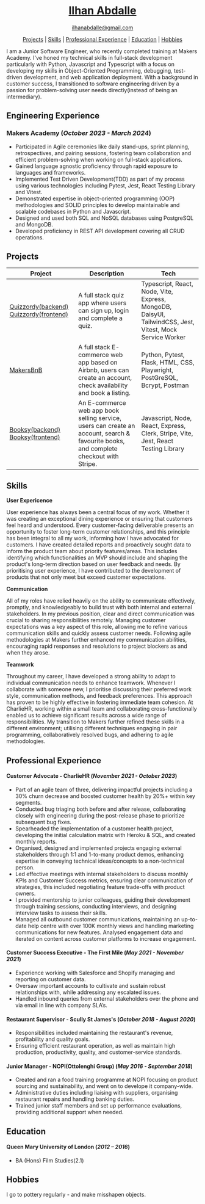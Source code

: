 # <div align="center"> [Ilhan Abdalle](https://www.linkedin.com/in/ilhan-a-13bba8170/) </div>
<div align="center">

ilhanabdalle@gmail.com 
   
[Projects](#Projects) |
[Skills](#Skills) |
[Professional Experience](#Professional-experience) |
[Education](#Education) |
[Hobbies](#Hobbies)
</div>


I am a Junior Software Engineer, who recently completed training at Makers Academy. I've honed my technical skills in full-stack development particularly with Python, Javascript and Typescript with a focus on developing my skills in Object-Oriented Programming, debugging, test-driven development, and web application deployment. With a background in customer success, I transitioned to software engineering driven by a passion for problem-solving user needs directly(instead of being an intermediary). 

## Engineering Experience

### Makers Academy                 	                                (_October 2023 - March 2024_)

* Participated in Agile ceremonies like daily stand-ups, sprint planning, retrospectives, and pairing sessions, fostering team collaboration and efficient problem-solving when working on full-stack applications.
* Gained language agnostic proficiency through rapid exposure to languages and frameworks.
* Implemented Test Driven Development(TDD) as part of my process using various technologies including Pytest, Jest, React Testing Library and Vitest. 
* Demonstrated expertise in object-oriented programming (OOP) methodologies and SOLID principles to develop maintainable and scalable codebases in Python and Javascript.
* Designed and used both SQL and NoSQL databases using PostgreSQL and MongoDB.
* Developed proficiency in REST API development covering all CRUD operations. 


## Projects
| Project | Description | Tech |
|----------|----------|----------|
| <a href="https://github.com/Illy-hans/Quizzordy"> Quizzordy(backend) </a> <a href="https://github.com/Illy-hans/Quiz-front"> Quizzordy(frontend) <a/>|  A full stack quiz app where users can sign up, login and complete a quiz. | Typescript, React, Node, Vite, Express, MongoDB, DaisyUI, TailwindCSS, Jest, Vitest, Mock Service Worker |
| <a href="https://github.com/Illy-hans/MakerBnb"> MakersBnB </a> | A full stack E-commerce web app based on Airbnb, users can create an account, check availability and book a listing. | Python, Pytest, Flask, HTML, CSS, Playwright, PostGreSQL, Bcrypt, Postman|
| <a href="https://github.com/Illy-hans/Booksy-backend"> Booksy(backend) </a> <a href="https://github.com/Illy-hans/Booksy-frontend"> Booksy(frontend) </a>| An E-commerce web app book selling service, users can create an account, search & favourite books, and complete checkout with Stripe. | Javascript, Node, React, Express, Clerk, Stripe, Vite, Jest, React Testing Library |


## Skills

**User Expericence**

User experience has always been a central focus of my work. Whether it was creating an exceptional dining experience or ensuring that customers feel heard and understood. Every customer-facing deliverable presents an opportunity to foster long-term customer relationships, and this principle has been integral to all my work, informing how I have advocated for customers. I have created detailed reports and proactively sought data to inform the product team about priority features/areas. This includes identifying which functionalities an MVP should include and shaping the product's long-term direction based on user feedback and needs. By prioritising user experience, I have contributed to the development of products that not only meet but exceed customer expectations.


**Communication**

All of my roles have relied heavily on the ability to communicate effectively, promptly, and knowledgeably to build trust with both internal and external stakeholders. In my previous position, clear and direct communication was crucial to sharing responsibilities remotely. Managing customer expectations was a key aspect of this role, allowing me to refine various communication skills and quickly assess customer needs. Following agile methodologies at Makers further enhanced my communication abilities, encouraging rapid responses and resolutions to project blockers as and when they arose. 

**Teamwork**

Throughout my career, I have developed a strong ability to adapt to individual communication needs to enhance teamwork. Whenever I collaborate with someone new, I prioritise discussing their preferred work style, communication methods, and feedback preferences. This approach has proven to be highly effective in fostering immediate team cohesion. At CharlieHR, working within a small team and collaborating cross-functionally enabled us to achieve significant results across a wide range of responsibilities. My transition to Makers further refined these skills in a different environment; utilising different techniques engaging in pair programming, collaboratively resolved bugs, and adhering to agile methodologies. 


## Professional Experience
#### Customer Advocate - CharlieHR	        (_November 2021 - October 2023_)

* Part of an agile team of three, delivering impactful projects including a 30% churn decrease and boosted customer health by 20%+ within key segments.
* Conducted bug triaging both before and after release, collaborating closely with engineering during the post-release phase to prioritize subsequent bug fixes.
* Spearheaded the implementation of a customer health project, developing the initial calculation matrix with Heroku & SQL, and created monthly reports. 
* Organised, designed and implemented projects engaging external stakeholders through 1:1 and 1-to-many product demos, enhancing expertise in conveying technical ideas/concepts to a non-technical person.
* Led effective meetings with internal stakeholders to discuss monthly KPIs and Customer Success metrics, ensuring clear communication of strategies, this included negotiating feature trade-offs with product owners. 
* I provided mentorship to junior colleagues, guiding their development through training sessions, conducting interviews, and designing interview tasks to assess their skills.
* Managed all outbound customer communications, maintaining an up-to-date help centre with over 100K monthly views and handling marketing communications for new features. Analysed engagement data and iterated on content across customer platforms to increase engagement. 

#### Customer Success Executive - The First Mile            (_May 2021 - November 2021_)

* Experience working with Salesforce and Shopify managing and reporting on customer data. 
* Oversaw important accounts to cultivate and sustain robust relationships with, while addressing any escalated issues.
* Handled inbound queries from external stakeholders over the phone and via email in line with company SLA’s. 

#### Restaurant Supervisor - Scully St James's          (_October 2018 - August 2020_)

* Responsibilities included maintaining the restaurant's revenue, profitability and quality goals. 
* Ensuring efficient restaurant operation, as well as maintain high production, productivity, quality, and customer-service standards.

#### Junior Manager - NOPI(Ottolenghi Group)           (_May 2016 - September 2018_)

* Created and ran a food training programme at NOPI focusing on product sourcing and sustainability, and went on to develope it company-wide.
* Administrative duties including liaising with suppliers, organising restaurant repairs and handling banking duties.
* Trained junior staff members and set up performance evaluations, providing additional support when needed. 


## Education  

#### Queen Mary University of London	                             (_2012 – 2016_)

* BA (Hons) Film Studies(2.1)


## Hobbies

I go to pottery regularly - and make misshapen objects.